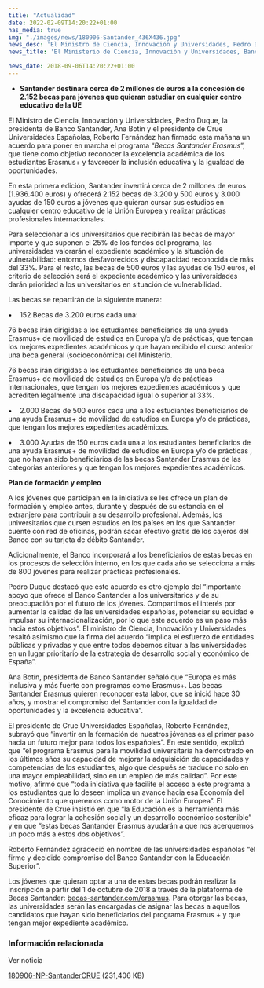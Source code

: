 ```yaml
---
title: "Actualidad"
date: 2022-02-09T14:20:22+01:00
has_media: true
img: "./images/news/180906-Santander_436X436.jpg"
news_desc: 'El Ministro de Ciencia, Innovación y Universidades, Pedro Duque, la presidenta de Banco Santander, Ana Botín y el presidente de Crue Universidades Españolas, Roberto Fernández han firmado esta mañana un acuerdo para poner en marcha el programa “Becas Santander Erasmus”, que tiene como objetivo reconocer la excelencia académica de los estudiantes Erasmus+ y favorecer la inclusión educativa y la igualdad de oportunidades.<b>Este contenido incluye:</b> <i class="fal fa-file-</a><i class="fas fa-external-link-alt"></i> </a><i class="fas fa-external-link-alt"></i>_icon"></i>'
news_title: 'El Ministerio de Ciencia, Innovación y Universidades, Banco Santander y Crue Universidades Españolas ponen en marcha el programa “Becas Santander Erasmus”'

news_date: 2018-09-06T14:20:22+01:00
---
```

<ul>
<li><b>Santander destinar&aacute; cerca de 2 millones de euros a la concesi&oacute;n de 2.152 becas para j&oacute;venes que quieran estudiar en cualquier centro educativo de la UE</b></li>
</ul>
<p>El Ministro de Ciencia, Innovaci&oacute;n y Universidades, Pedro Duque, la presidenta de Banco Santander, Ana Bot&iacute;n y el presidente de Crue Universidades Espa&ntilde;olas, Roberto Fern&aacute;ndez han firmado esta ma&ntilde;ana un acuerdo para poner en marcha el programa &ldquo;<em>Becas Santander Erasmus</em>&rdquo;, que tiene como objetivo reconocer la excelencia acad&eacute;mica de los estudiantes Erasmus+ y favorecer la inclusi&oacute;n educativa y la igualdad de oportunidades.</p>
<p>En esta primera edici&oacute;n, Santander invertir&aacute; cerca de 2 millones de euros (1.936.400 euros) y ofrecer&aacute; 2.152 becas de 3.200 y 500 euros y 3.000 ayudas de 150 euros a j&oacute;venes que quieran cursar sus estudios en cualquier centro educativo de la Uni&oacute;n Europea y realizar pr&aacute;cticas profesionales internacionales.</p>
<p>Para seleccionar a los universitarios que recibir&aacute;n las becas de mayor importe y que suponen el 25% de los fondos del programa, las universidades valorar&aacute;n el expediente acad&eacute;mico y la situaci&oacute;n de vulnerabilidad: entornos desfavorecidos y discapacidad reconocida de m&aacute;s del 33%. Para el resto, las becas de 500 euros y las ayudas de 150 euros, el criterio de selecci&oacute;n ser&aacute; el expediente acad&eacute;mico y las universidades dar&aacute;n prioridad a los universitarios en situaci&oacute;n de vulnerabilidad.</p>
<p>Las becas se repartir&aacute;n de la siguiente manera:</p>
<p>&bull;&nbsp;&nbsp;&nbsp; 152 Becas de 3.200 euros cada una:</p>
<p>76 becas ir&aacute;n dirigidas a los estudiantes beneficiarios de una ayuda Erasmus+ de movilidad de estudios en Europa y/o de pr&aacute;cticas, que tengan los mejores expedientes acad&eacute;micos y que hayan recibido el curso anterior una beca general (socioecon&oacute;mica) del Ministerio.</p>
<p>76 becas ir&aacute;n dirigidas a los estudiantes beneficiarios de una beca Erasmus+ de movilidad de estudios en Europa y/o de pr&aacute;cticas internacionales, que tengan los mejores expedientes acad&eacute;micos y que acrediten legalmente una discapacidad igual o superior al 33%.</p>
<p>&bull;&nbsp;&nbsp;&nbsp; 2.000 Becas de 500 euros cada una a los estudiantes beneficiarios de una ayuda Erasmus+ de movilidad de estudios en Europa y/o de pr&aacute;cticas, que tengan los mejores expedientes acad&eacute;micos.</p>
<p>&bull;&nbsp;&nbsp;&nbsp; 3.000 Ayudas de 150 euros cada una a los estudiantes beneficiarios de una ayuda Erasmus+ de movilidad de estudios en Europa y/o de pr&aacute;cticas , que no hayan sido beneficiarios de las becas Santander Erasmus de las categor&iacute;as anteriores y que tengan los mejores expedientes acad&eacute;micos.</p>
<p><b>Plan de formaci&oacute;n y empleo</b></p>
<p>A los j&oacute;venes que participan en la iniciativa se les ofrece un plan de formaci&oacute;n y empleo antes, durante y despu&eacute;s de su estancia en el extranjero para contribuir a su desarrollo profesional. Adem&aacute;s, los universitarios que cursen estudios en los pa&iacute;ses en los que Santander cuente con red de oficinas, podr&aacute;n sacar efectivo gratis de los cajeros del Banco con su tarjeta de d&eacute;bito Santander.</p>
<p>Adicionalmente, el Banco incorporar&aacute; a los beneficiarios de estas becas en los procesos de selecci&oacute;n interno, en los que cada a&ntilde;o se selecciona a m&aacute;s de 800 j&oacute;venes para realizar pr&aacute;cticas profesionales.</p>
<p>Pedro Duque destac&oacute; que este acuerdo es otro ejemplo del &ldquo;importante apoyo que ofrece el Banco Santander a los universitarios y de su preocupaci&oacute;n por el futuro de los j&oacute;venes. Compartimos el inter&eacute;s por aumentar la calidad de las universidades espa&ntilde;olas, potenciar su equidad e impulsar su internacionalizaci&oacute;n, por lo que este acuerdo es un paso m&aacute;s hacia estos objetivos&rdquo;. El ministro de Ciencia, Innovaci&oacute;n y Universidades resalt&oacute; asimismo que la firma del acuerdo &ldquo;implica el esfuerzo de entidades p&uacute;blicas y privadas y que entre todos debemos situar a las universidades en un lugar prioritario de la estrategia de desarrollo social y econ&oacute;mico de Espa&ntilde;a&rdquo;.</p>
<p>Ana Bot&iacute;n, presidenta de Banco Santander se&ntilde;al&oacute; que &ldquo;Europa es m&aacute;s inclusiva y m&aacute;s fuerte con programas como Erasmus+. Las becas Santander Erasmus quieren reconocer esta labor, que se inici&oacute; hace 30 a&ntilde;os, y mostrar el compromiso del Santander con la igualdad de oportunidades y la excelencia educativa&rdquo;.</p>
<p>El presidente de Crue Universidades Espa&ntilde;olas, Roberto Fern&aacute;ndez, subray&oacute; que &ldquo;invertir en la formaci&oacute;n de nuestros j&oacute;venes es el primer paso hacia un futuro mejor para todos los espa&ntilde;oles&rdquo;. En este sentido, explic&oacute; que &ldquo;el programa Erasmus para la movilidad universitaria ha demostrado en los &uacute;ltimos a&ntilde;os su capacidad de mejorar la adquisici&oacute;n de capacidades y competencias de los estudiantes, algo que despu&eacute;s se traduce no solo en una mayor empleabilidad, sino en un empleo de m&aacute;s calidad&rdquo;. Por este motivo, afirm&oacute; que &ldquo;toda iniciativa que facilite el acceso a este programa a los estudiantes que lo deseen implica un avance hacia esa Econom&iacute;a del Conocimiento que queremos como motor de la Uni&oacute;n Europea&rdquo;. El presidente de Crue insisti&oacute; en que &ldquo;la Educaci&oacute;n es la herramienta m&aacute;s eficaz para lograr la cohesi&oacute;n social y un desarrollo econ&oacute;mico sostenible&rdquo; y en que &ldquo;estas becas Santander Erasmus ayudar&aacute;n a que nos acerquemos un poco m&aacute;s a estos dos objetivos&rdquo;.</p>
<p>Roberto Fern&aacute;ndez agradeci&oacute; en nombre de las universidades espa&ntilde;olas &ldquo;el firme y decidido compromiso del Banco Santander con la Educaci&oacute;n Superior&rdquo;.</p>
<p>Los j&oacute;venes que quieran optar a una de estas becas podr&aacute;n realizar la inscripci&oacute;n a partir del 1 de octubre de 2018 a trav&eacute;s de la plataforma de Becas Santander:<span>&nbsp;</span><a href="http://becas-santander.com/erasmus" target="_blank" rel="noopener"><u>becas-santander.com/erasmus</u></a>. Para otorgar las becas, las universidades ser&aacute;n las encargadas de asignar las becas a aquellos candidatos que hayan sido beneficiarios del programa Erasmus + y que tengan mejor expediente acad&eacute;mico.</p>
	<div class="row"> 
		<div class="col-12 box_card_title d-flex"> 
			<h3 class="title_separador"><i class="fas fa-download"></i>Información relacionada</h3> 
		</div> 
		<div class="col-lg-12 box_card"> <p>Ver noticia</p> 
		</div> 
		<div class="col-lg-12 cards_download_cnt">  
			<div class="row"> 
				<div class="download_card"> 
					<a class="card" href="{{<siteurl>}}documentos/PDF/news/180906-NP-SantanderCRUE.pdf" target="_blank"> 
					<div class="card-header"> 
						   <i class="fal fa-download"></i> 
					</div> </a> 
					<div class="card-body"> 
						<p class="text_file"><a class="card" href="{{<siteurl>}}documentos/PDF/news/180906-NP-SantanderCRUE.pdf" target="_blank">  
						<span class="tit">180906-NP-SantanderCRUE</span></a> <i class="fal fa-file-_icon"></i>(231,406 KB)</p> 
					</div>
				</div> 		
			</div> 
		</div> 
	</div>